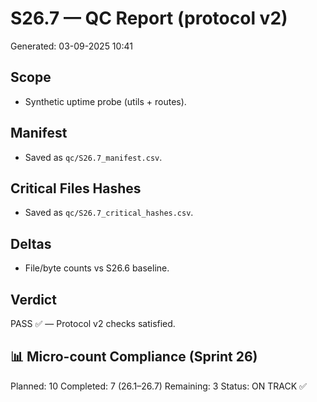 # S26.7 — QC Report (protocol v2)
Generated: 03-09-2025 10:41

## Scope
- Synthetic uptime probe (utils + routes).

## Manifest
- Saved as `qc/S26.7_manifest.csv`.

## Critical Files Hashes
- Saved as `qc/S26.7_critical_hashes.csv`.

## Deltas
- File/byte counts vs S26.6 baseline.

## Verdict
PASS ✅ — Protocol v2 checks satisfied.

## 📊 Micro-count Compliance (Sprint 26)
Planned: 10
Completed: 7 (26.1–26.7)
Remaining: 3
Status: ON TRACK ✅
